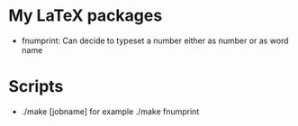 # My LaTeX packages

* fnumprint: Can decide to typeset a number either as number or as word name

# Scripts
* ./make [jobname] for example ./make fnumprint
